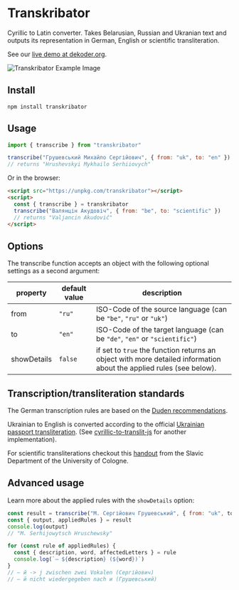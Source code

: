 # Transkribator

Cyrillic to Latin converter. Takes Belarusian, Russian and Ukranian text and outputs its representation in German, English or scientific transliteration.

See our [live demo at dekoder.org](https://www.dekoder.org/de/article/schreibs-wie-dekoder).

![Transkribator Example Image](https://www.dekoder.org/sites/default/files/transkribator_github.png)

## Install 

```
npm install transkribator
```

## Usage

```js
import { transcribe } from "transkribator"

transcribe("Грушевський Михайло Сергійович", { from: "uk", to: "en" })
// returns "Hrushevskyi Mykhailo Serhiiovych"
```

Or in the browser:

```html
<script src="https://unpkg.com/transkribator"></script>
<script>
  const { transcribe } = transkribator
  transcribe("Валянцін Акудовіч", { from: "be", to: "scientific" })
  // returns "Valjancin Akudovič"
</script>
```

## Options

The transcribe function accepts an object with the following optional settings as a second argument: 

property | default value | description
--- | --- | ---
from | `"ru"` | ISO-Code of the source language (can be `"be"`, `"ru"` or `"uk"`)
to | `"en"` | ISO-Code of the target language (can be `"de"`, `"en"` or `"scientific"`)
showDetails | `false` | if set to `true` the function returns an object with more detailed information about the applied rules (see below).

## Transcription/transliteration standards

The German transcription rules are based on the [Duden recommendations](https://de.wikipedia.org/wiki/Umschrift_des_ukrainischen_kyrillischen_Alphabets#Tabellen_zu_den_verschiedenen_Umschrift-_und_Romanisierungsvarianten).

Ukrainian to English is converted according to the official [Ukrainian passport transliteration](https://pasport.org.ua/faq/transliteration). (See [cyrillic-to-translit-js](https://github.com/greybax/cyrillic-to-translit-js) for another implementation).

For scientific transliterations checkout this [handout](https://slavistik.phil-fak.uni-koeln.de/fileadmin/slavistik/Mitarbeiter/Buncic/translit.pdf) from the Slavic Department of the University of Cologne.

## Advanced usage

Learn more about the applied rules with the `showDetails` option:

```js
const result = transcribe("М. Сергійович Грушевський", { from: "uk", to "de", showDetails: true })
const { output, appliedRules } = result
console.log(output)
// "M. Serhijowytsch Hruschewsky"

for (const rule of appliedRules) {
  const { description, word, affectedLetters } = rule
  console.log(`– ${description} (${word})`)
}
// – й -> j zwischen zwei Vokalen (Сергійович)
// – й nicht wiedergegeben nach и (Грушевський)
```

